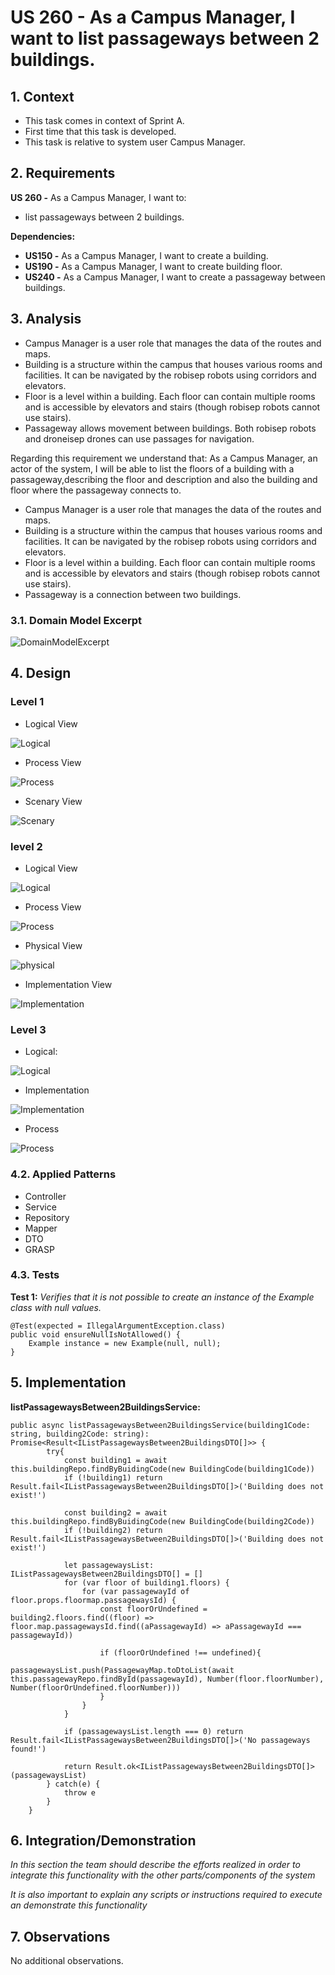 # US 260 - As a Campus Manager, I want to list passageways between 2 buildings.


## 1. Context

* This task comes in context of Sprint A.
* First time that this task is developed.
* This task is relative to system user Campus Manager.

## 2. Requirements

**US 260 -** As a Campus Manager, I want to:

* list passageways between 2 buildings.

**Dependencies:**
- **US150 -** As a Campus Manager, I want to create a building.
- **US190 -** As a Campus Manager, I want to create building floor.
- **US240 -** As a Campus Manager, I want to create a passageway between buildings.

## 3. Analysis
* Campus Manager is a user role that manages the data of the routes and maps.
* Building is a structure within the campus that houses various rooms and facilities. It can be navigated by the robisep robots using corridors and elevators.
* Floor is a level within a building. Each floor can contain multiple rooms and is accessible by elevators and stairs (though robisep robots cannot use stairs).
* Passageway allows movement between buildings. Both robisep robots and droneisep drones can use passages for navigation.

Regarding this requirement we understand that: As a Campus Manager, an actor of the system, I will be able to list the floors of a building with a passageway,describing the floor and description
and also the building and floor where the passageway connects to.
* Campus Manager is a user role that manages the data of the routes and maps.
* Building is a structure within the campus that houses various rooms and facilities. It can be navigated by the robisep robots using corridors and elevators.
* Floor is a level within a building. Each floor can contain multiple rooms and is accessible by elevators and stairs (though robisep robots cannot use stairs).
* Passageway is a connection between two buildings.

### 3.1. Domain Model Excerpt

![DomainModelExcerpt](./Diagrams/DomainModelExcerpt.svg)

## 4. Design
### Level 1

* Logical View

![Logical](./Diagrams/Level1/LogicalViewLevel1.svg)

* Process View

![Process](./Diagrams/Level1/ProcessViewLevel1.svg)

* Scenary View

![Scenary](./Diagrams/Level1/ScenaryViewLevel1.svg)

### level 2

* Logical View

![Logical](./Diagrams/Level2/LogicalViewLevel2.svg)

* Process View

![Process](./Diagrams/Level2/ProcessViewLevel2.svg)

* Physical View

![physical](./Diagrams/Level2/PhysicalViewLevel2.svg)

* Implementation View

![Implementation](./Diagrams/Level2/ImplementationViewLevel2.svg)

### Level 3

* Logical:

![Logical](./Diagrams/Level3/logicalViewMasterDataBuilding.svg)

* Implementation

![Implementation](./Diagrams/Level3/ImplementationViewLevel3.svg)

* Process

![Process](./Diagrams/Level3/ProcessViewLevel3.svg)

### 4.2. Applied Patterns
* Controller
* Service
* Repository
* Mapper
* DTO
* GRASP

### 4.3. Tests

**Test 1:** *Verifies that it is not possible to create an instance of the Example class with null values.*

```
@Test(expected = IllegalArgumentException.class)
public void ensureNullIsNotAllowed() {
	Example instance = new Example(null, null);
}
````

## 5. Implementation

**listPassagewaysBetween2BuildingsService:**

```
public async listPassagewaysBetween2BuildingsService(building1Code: string, building2Code: string): Promise<Result<IListPassagewaysBetween2BuildingsDTO[]>> {
        try{
            const building1 = await this.buildingRepo.findByBuidingCode(new BuildingCode(building1Code))
            if (!building1) return Result.fail<IListPassagewaysBetween2BuildingsDTO[]>('Building does not exist!')
            
            const building2 = await this.buildingRepo.findByBuidingCode(new BuildingCode(building2Code))
            if (!building2) return Result.fail<IListPassagewaysBetween2BuildingsDTO[]>('Building does not exist!')
            
            let passagewaysList: IListPassagewaysBetween2BuildingsDTO[] = []
            for (var floor of building1.floors) {
                for (var passagewayId of floor.props.floormap.passagewaysId) {
                    const floorOrUndefined = building2.floors.find((floor) => floor.map.passagewaysId.find((aPassagewayId) => aPassagewayId === passagewayId))
                    
                    if (floorOrUndefined !== undefined){
                        passagewaysList.push(PassagewayMap.toDtoList(await this.passagewayRepo.findById(passagewayId), Number(floor.floorNumber), Number(floorOrUndefined.floorNumber)))
                    } 
                }
            }

            if (passagewaysList.length === 0) return Result.fail<IListPassagewaysBetween2BuildingsDTO[]>('No passageways found!')
            
            return Result.ok<IListPassagewaysBetween2BuildingsDTO[]>(passagewaysList)
        } catch(e) {
            throw e
        }
    }
````

## 6. Integration/Demonstration

*In this section the team should describe the efforts realized in order to integrate this functionality with the other parts/components of the system*

*It is also important to explain any scripts or instructions required to execute an demonstrate this functionality*

## 7. Observations

No additional observations.